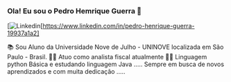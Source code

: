 ### Ola! Eu sou o Pedro Hemrique Guerra 👋
[![Linkedin](https://img.shields.io/badge/LinkedIn-0077B5?style=for-the-badge&logo=linkedin&logoColor=white)[https://www.linkedin.com/in/pedro-henrique-guerra-19937a1a2]


📚 Sou Aluno da Universidade Nove de Julho - UNINOVE localizada em São Paulo - Brasil.
👨‍💻  Atuo como analista fiscal atualmente
🧑‍💻 Linguagem python Básica e estudando linguagem Java
..... Sempre em busca de novos aprendizados e com muita dedicação .....





